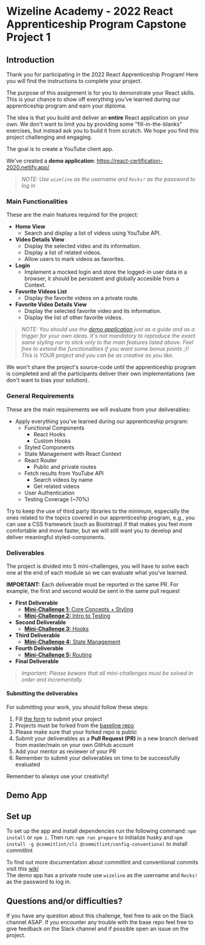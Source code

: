 # Wizeline Academy - 2022 React Apprenticeship Program Capstone Project 1
## Introduction
Thank you for participating in the 2022 React Apprenticeship Program! Here you will find the instructions to complete your project.

The purpose of this assignment is for you to demonstrate your React skills. This is your chance to show off everything you've learned during our apprenticeship program and earn your diploma.

The idea is that you build and deliver an **entire** React application on your own. We don't want to limit you by providing some "fill-in-the-blanks" exercises, but instead ask you to build it from scratch. We hope you find this project challenging and engaging.

The goal is to create a YouTube client app.

We've created a **demo application**: https://react-certification-2020.netlify.app/

> **NOTE:* Use `wizeline` as the username and `Rocks!` as the password to log in*

### Main Functionalities
These are the main features required for the project:

- **Home View**
  - Search and display a list of videos using YouTube API.
- **Video Details View**
  - Display the selected video and its information.
  - Display a list of related videos.
  - Allow users to mark videos as favorites.
- **Login**
  - Implement a mocked login and store the logged-in user data in a browser, it should be persistent and globally accesible from a Context.
- **Favorite Videos List**
  - Display the favorite videos on a private route.
- **Favorite Video Details View**
  - Display the selected favorite video and its information.
  - Display the list of other favorite videos.

> **NOTE:* You should use the [demo application](https://react-certification-2020.netlify.app/) just as a guide and as a trigger for your own ideas. It's not mandatory to reproduce the exact same styling nor to stick only to the main features listed above. Feel free to extend the functionalities if you want some bonus points ;)! This is YOUR project and you can be as creative as you like.*

We won't share the project's source-code until the apprenticeship program is completed and all the participants deliver their own implementations (we don't want to bias your solution).

### General Requirements
These are the main requirements we will evaluate from your deliverables:
- Apply everything you've learned during our apprenticeship program:
  - Functional Components
    - React Hooks
    - Custom Hooks
  - Styled Components
  - State Management with React Context
  - React Router
    - Public and private routes
  - Fetch results from YouTube API
    - Search videos by name
    - Get related videos
  - User Authentication
  - Testing Coverage (~70%)
  
Try to keep the use of third party libraries to the minimum, especially the ones related to the topics covered in our apprenticeship program, e.g., you can use a CSS framework (such as Bootstrap) if that makes you feel more comfortable and move faster, but we will still want you to develop and deliver meaningful styled-components.

### Deliverables
The project is divided into 5 mini-challenges, you will have to solve each one at the end of each module so we can evaluate what you've learned. 

**IMPORTANT:** Each deliverable must be reported in the same PR. For example, the first and second would be sent in the same pull request

- **First Deliverable**
  - [**Mini-Challenge 1:** Core Concepts + Styling](https://github.com/wizelineacademy/react-gist/blob/main/capstone-project-1/mini-challenges/mini-challenge-1.md)
  - [**Mini-Challenge 2:** Intro to Testing](https://github.com/wizelineacademy/react-gist/blob/main/capstone-project-1/mini-challenges/mini-challenge-2.md)
- **Second Deliverable**
  - [**Mini-Challenge 3:** Hooks](https://github.com/wizelineacademy/react-gist/blob/main/capstone-project-1/mini-challenges/mini-challenge-3.md)
- **Third Deliverable**
  - [**Mini-Challenge 4:** State Management](https://github.com/wizelineacademy/react-gist/blob/main/capstone-project-1/mini-challenges/mini-challenge-4.md)
- **Fourth Deliverable**
  - [**Mini-Challenge 5:** Routing](https://github.com/wizelineacademy/react-gist/blob/main/capstone-project-1/mini-challenges/mini-challenge-5.md)
- **Final Deliverable**

> **Important:* Please beware that all mini-challenges must be solved in order and incrementally.*

#### Submitting the deliverables
For submitting your work, you should follow these steps:
1. Fill [the form](https://forms.gle/7Jz2uXMFYXfcU2428) to submit your project
2. Projects must be forked from the [baseline repo](https://github.com/wizelineacademy/react-apprenticeship-capstone1)
3. Please make sure that your forked repo is public
4. Submit your deliverables as a **Pull Request (PR)** in a new branch derived from master/main on your own GitHub account
5. Add your mentor as reviewer of your PR
6. Remember to submit your deliverables on time to be successfully evaluated

Remember to always use your creativity!

## Demo App

## Set up
To set up the app and install dependencies run the following command: `npm install` or `npm i`.
Then run: `npm run prepare` to initialize husky and `npm install -g @commitlint/cli @commitlint/config-conventional` to install commitlint

To find out more documentation about commitlint and conventional commits visit this [wiki](https://github.com/wizelineacademy/react-apprenticeship-capstone1/wiki/Commiting-to-the-project)
<br>
The demo app has a private route use `wizeline` as the username and `Rocks!` as the password to log in.

## Questions and/or difficulties?

If you have any question about this challenge, feel free to ask on the Slack channel ASAP. 
If you encounter any trouble with the base repo feel free to give feedback on the Slack channel and if possible open an issue on the project.
